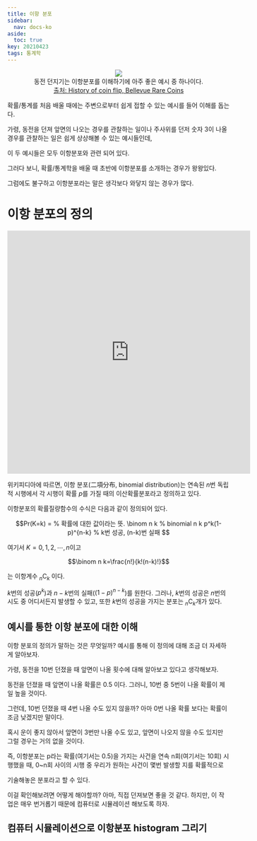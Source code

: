 ```yaml
---
title: 이항 분포
sidebar:
  nav: docs-ko
aside:
  toc: true
key: 20210423
tags: 통계학
---
```


<p align = "center">
  <img src = "https://raw.githubusercontent.com/angeloyeo/angeloyeo.github.io/master/pics/2021-04-23-binomial_distribution/pic0.jpg">
  <br>
  동전 던지기는 이항분포를 이해하기에 아주 좋은 예시 중 하나이다.
  <br>
  <a href = "https://www.bellevuerarecoins.com/history-coin-flip/">출처: History of coin flip, Bellevue Rare Coins</a>
</p>


확률/통계를 처음 배울 때에는 주변으로부터 쉽게 접할 수 있는 예시를 들어 이해를 돕는다.

가령, 동전을 던져 앞면의 나오는 경우를 관찰하는 일이나 주사위를 던저 숫자 3이 나올 경우를 관찰하는 일은 쉽게 상상해볼 수 있는 예시들인데,

이 두 예시들은 모두 이항분포와 관련 되어 있다.

그러다 보니, 확률/통계학을 배울 때 초반에 이항분포를 소개하는 경우가 왕왕있다.

그럼에도 불구하고 이항분포라는 말은 생각보다 와닿지 않는 경우가 많다.

# 이항 분포의 정의

<center>
  <iframe width = "550" height = "550" frameborder = "0" src="https://angeloyeo.github.io/p5/2021-04-23-binomial_distribution/"></iframe>
  <br>
</center>

위키피디아에 따르면, 이항 분포(二項分布, binomial distribution)는 연속된 $n$번 독립적 시행에서 각 시행이 확률 $p$를 가질 때의 이산확률분포라고 정의하고 있다.

이항분포의 확률질량함수의 수식은 다음과 같이 정의되어 있다.

$$Pr(K=k) = % 확률에 대한 값이라는 뜻.
\binom n k % binomial n k
p^k(1-p)^{n-k} % k번 성공, (n-k)번 실패
$$

여기서 $K=0, 1, 2, \cdots, n$이고 

$$\binom n k=\frac{n!}{k!(n-k)!}$$

는 이항계수 ${}_n\mathrm{ C }_k$ 이다.

$k$번의 성공($p^k$)과 $n-k$번의 실패($(1-p)^{n-k}$)를 원한다. 그러나, $k$번의 성공은 $n$번의 시도 중 어디서든지 발생할 수 있고, 또한 $k$번의 성공을 가지는 분포는 ${}_n\mathrm{ C }_k$개가 있다.

## 예시를 통한 이항 분포에 대한 이해

이항 분포의 정의가 말하는 것은 무엇일까? 예시를 통해 이 정의에 대해 조금 더 자세하게 알아보자.

가령, 동전을 10번 던졌을 때 앞면이 나올 횟수에 대해 알아보고 있다고 생각해보자.

동전을 던졌을 때 앞면이 나올 확률은 0.5 이다. 그러니, 10번 중 5번이 나올 확률이 제일 높을 것이다.

그런데, 10번 던졌을 때 4번 나올 수도 있지 않을까? 아마 0번 나올 확률 보다는 확률이 조금 낮겠지만 말이다.

혹시 운이 좋지 않아서 앞면이 3번만 나올 수도 있고, 앞면이 나오지 않을 수도 있지만 그럴 경우는 거의 없을 것이다.

즉, 이항분포는 p라는 확률(여기서는 0.5)을 가지는 사건을 연속 n회(여기서는 10회) 시행했을 때, 0~n회 사이의 시행 중 우리가 원하는 사건이 몇번 발생할 지를 확률적으로

기술해놓은 분포라고 할 수 있다.

이걸 확인해보려면 어떻게 해야할까? 아마, 직접 던져보면 좋을 것 같다. 하지만, 이 작업은 매우 번거롭기 때문에 컴퓨터로 시뮬레이션 해보도록 하자.

## 컴퓨터 시뮬레이션으로 이항분포 histogram 그리기




